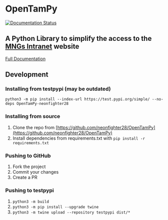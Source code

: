 # OpenTamPy

[![Documentation Status](https://readthedocs.org/projects/opentampy/badge/?version=latest)](https://opentampy.readthedocs.io/en/latest/?badge=latest)

## A Python Library to simplify the access to the [MNGs Intranet](https://intranet.tam.ch/krm) website

[Full Documentation](https://opentampy.readthedocs.io/)

## Development

### Installing from testpypi (may be outdated)

`python3 -m pip install --index-url https://test.pypi.org/simple/ --no-deps OpenTamPy-neonfighter28`

### Installing from source

1. Clone the repo from [https://github.com/neonfighter28/OpenTamPy](https://github.com/neonfighter28/OpenTamPy)
2. Install dependencies from requirements.txt with `pip install -r requirements.txt`

### Pushing to GitHub

1. Fork the project
2. Commit your changes
3. Create a PR

### Pushing to testpypi

1. `python3 -m build`
2. `python3 -m pip install --upgrade twine`
3. `python3 -m twine upload --repository testpypi dist/*`
